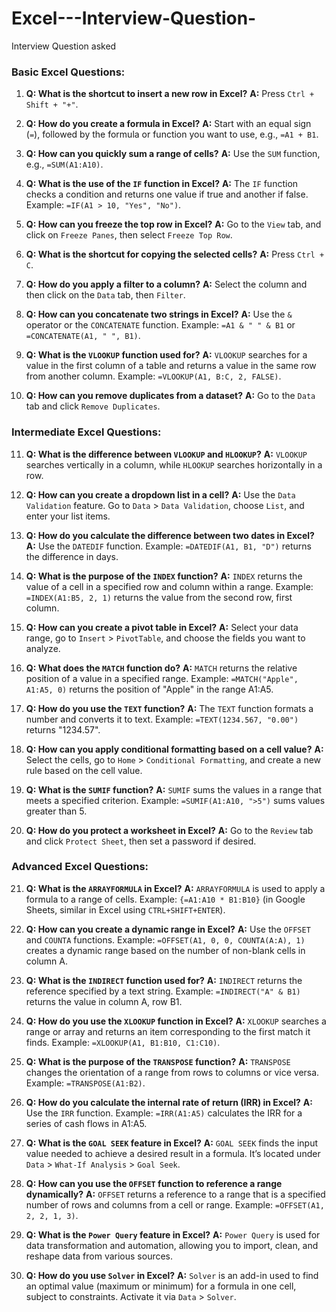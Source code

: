 # Excel---Interview-Question-
Interview Question asked



### Basic Excel Questions:

1. **Q: What is the shortcut to insert a new row in Excel?**
     **A:** Press `Ctrl + Shift + "+"`.

2. **Q: How do you create a formula in Excel?**
     **A:** Start with an equal sign (`=`), followed by the formula or function you want to use, e.g., `=A1 + B1`.

3. **Q: How can you quickly sum a range of cells?**
     **A:** Use the `SUM` function, e.g., `=SUM(A1:A10)`.

4. **Q: What is the use of the `IF` function in Excel?**
     **A:** The `IF` function checks a condition and returns one value if true and another if false. Example: `=IF(A1 > 10, "Yes", "No")`.

5. **Q: How can you freeze the top row in Excel?**
     **A:** Go to the `View` tab, and click on `Freeze Panes`, then select `Freeze Top Row`.

6. **Q: What is the shortcut for copying the selected cells?**
     **A:** Press `Ctrl + C`.

7. **Q: How do you apply a filter to a column?**
     **A:** Select the column and then click on the `Data` tab, then `Filter`.

8. **Q: How can you concatenate two strings in Excel?**
     **A:** Use the `&` operator or the `CONCATENATE` function. Example: `=A1 & " " & B1` or `=CONCATENATE(A1, " ", B1)`.

9. **Q: What is the `VLOOKUP` function used for?**
     **A:** `VLOOKUP` searches for a value in the first column of a table and returns a value in the same row from another column. Example: `=VLOOKUP(A1, B:C, 2, FALSE)`.

10. **Q: How can you remove duplicates from a dataset?**
      **A:** Go to the `Data` tab and click `Remove Duplicates`.

### Intermediate Excel Questions:

11. **Q: What is the difference between `VLOOKUP` and `HLOOKUP`?**
      **A:** `VLOOKUP` searches vertically in a column, while `HLOOKUP` searches horizontally in a row.

12. **Q: How can you create a dropdown list in a cell?**
      **A:** Use the `Data Validation` feature. Go to `Data` > `Data Validation`, choose `List`, and enter your list items.

13. **Q: How do you calculate the difference between two dates in Excel?**
      **A:** Use the `DATEDIF` function. Example: `=DATEDIF(A1, B1, "D")` returns the difference in days.

14. **Q: What is the purpose of the `INDEX` function?**
      **A:** `INDEX` returns the value of a cell in a specified row and column within a range. Example: `=INDEX(A1:B5, 2, 1)` returns the value from the second row, first column.

15. **Q: How can you create a pivot table in Excel?**
      **A:** Select your data range, go to `Insert` > `PivotTable`, and choose the fields you want to analyze.

16. **Q: What does the `MATCH` function do?**
      **A:** `MATCH` returns the relative position of a value in a specified range. Example: `=MATCH("Apple", A1:A5, 0)` returns the position of "Apple" in the range A1:A5.

17. **Q: How do you use the `TEXT` function?**
      **A:** The `TEXT` function formats a number and converts it to text. Example: `=TEXT(1234.567, "0.00")` returns "1234.57".

18. **Q: How can you apply conditional formatting based on a cell value?**
      **A:** Select the cells, go to `Home` > `Conditional Formatting`, and create a new rule based on the cell value.

19. **Q: What is the `SUMIF` function?**
      **A:** `SUMIF` sums the values in a range that meets a specified criterion. Example: `=SUMIF(A1:A10, ">5")` sums values greater than 5.

20. **Q: How do you protect a worksheet in Excel?**
    **A:** Go to the `Review` tab and click `Protect Sheet`, then set a password if desired.

### Advanced Excel Questions:

21. **Q: What is the `ARRAYFORMULA` in Excel?**
      **A:** `ARRAYFORMULA` is used to apply a formula to a range of cells. Example: `{=A1:A10 * B1:B10}` (in Google Sheets, similar in Excel using `CTRL+SHIFT+ENTER`).

22. **Q: How can you create a dynamic range in Excel?**
      **A:** Use the `OFFSET` and `COUNTA` functions. Example: `=OFFSET(A1, 0, 0, COUNTA(A:A), 1)` creates a dynamic range based on the number of non-blank cells in column A.

23. **Q: What is the `INDIRECT` function used for?**
      **A:** `INDIRECT` returns the reference specified by a text string. Example: `=INDIRECT("A" & B1)` returns the value in column A, row B1.

24. **Q: How do you use the `XLOOKUP` function in Excel?**
      **A:** `XLOOKUP` searches a range or array and returns an item corresponding to the first match it finds. Example: `=XLOOKUP(A1, B1:B10, C1:C10)`.

25. **Q: What is the purpose of the `TRANSPOSE` function?**
      **A:** `TRANSPOSE` changes the orientation of a range from rows to columns or vice versa. Example: `=TRANSPOSE(A1:B2)`.

26. **Q: How do you calculate the internal rate of return (IRR) in Excel?**
      **A:** Use the `IRR` function. Example: `=IRR(A1:A5)` calculates the IRR for a series of cash flows in A1:A5.

27. **Q: What is the `GOAL SEEK` feature in Excel?**
      **A:** `GOAL SEEK` finds the input value needed to achieve a desired result in a formula. It’s located under `Data` > `What-If Analysis` > `Goal Seek`.

28. **Q: How can you use the `OFFSET` function to reference a range dynamically?**
      **A:** `OFFSET` returns a reference to a range that is a specified number of rows and columns from a cell or range. Example: `=OFFSET(A1, 2, 2, 1, 3)`.

29. **Q: What is the `Power Query` feature in Excel?**
      **A:** `Power Query` is used for data transformation and automation, allowing you to import, clean, and reshape data from various sources.

30. **Q: How do you use `Solver` in Excel?**
      **A:** `Solver` is an add-in used to find an optimal value (maximum or minimum) for a formula in one cell, subject to constraints. Activate it via `Data` > `Solver`.
